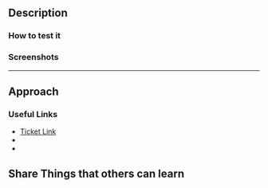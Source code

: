 ## Description

<!-- Describe the goal of the pull request in one or two sentences. -->

### How to test it

<!-- List the steps necessary to test the content of the PR. -->

### Screenshots

<!-- Optional - remove if not necessary -->

---

## Approach

<!-- How does this change address the problem? -->

### Useful Links

- [Ticket Link]()
-
-

## Share Things that others can learn

<!-- Optional - remove if not necessary

Describe the research stage.

Add links to blog posts, patterns, libraries or add-ons used to solve this problem.
-->
